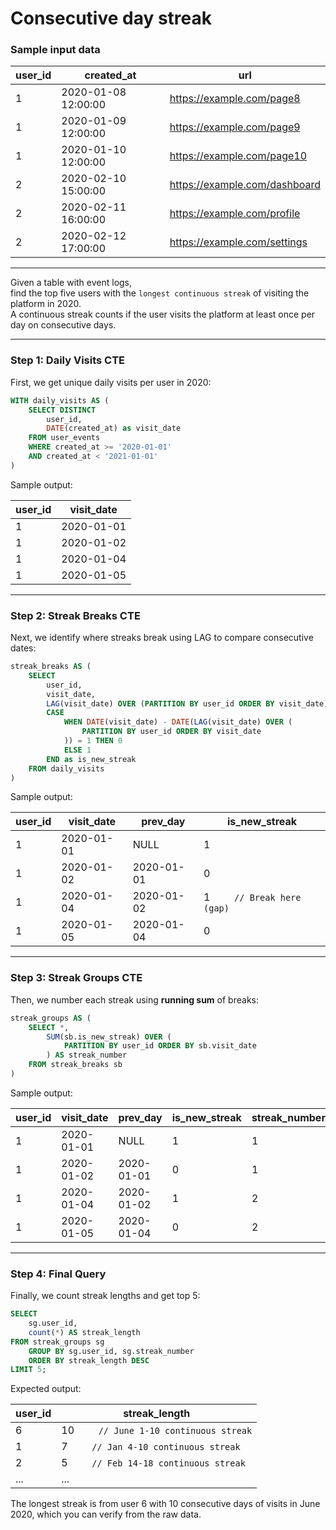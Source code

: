 
# Consecutive day streak

### Sample input data

|user_id|created_at|url|
|-------|----------|---|
|1|2020-01-08 12:00:00|https://example.com/page8|
|1|2020-01-09 12:00:00|https://example.com/page9|
|1|2020-01-10 12:00:00|https://example.com/page10|
|2|2020-02-10 15:00:00|https://example.com/dashboard|
|2|2020-02-11 16:00:00|https://example.com/profile|
|2|2020-02-12 17:00:00|https://example.com/settings|

---

Given a table with event logs, <br>
find the top five users with the `longest continuous streak` of visiting the platform in 2020. <br>
A continuous streak counts if the user visits the platform at least once per day on consecutive days. <br>

---

### Step 1: Daily Visits CTE
First, we get unique daily visits per user in 2020:

```sql
WITH daily_visits AS (
    SELECT DISTINCT 
        user_id,
        DATE(created_at) as visit_date
    FROM user_events
    WHERE created_at >= '2020-01-01'
    AND created_at < '2021-01-01'
)
```
Sample output:

user_id | visit_date
--------|------------
1       | 2020-01-01
1       | 2020-01-02
1       | 2020-01-04
1       | 2020-01-05

---

### Step 2: Streak Breaks CTE
Next, we identify where streaks break using LAG to compare consecutive dates:

```sql
streak_breaks AS (
    SELECT 
        user_id,
        visit_date,
        LAG(visit_date) OVER (PARTITION BY user_id ORDER BY visit_date) AS prev_day,
        CASE 
            WHEN DATE(visit_date) - DATE(LAG(visit_date) OVER (
                PARTITION BY user_id ORDER BY visit_date
            )) = 1 THEN 0
            ELSE 1
        END as is_new_streak
    FROM daily_visits
)
```
Sample output:

user_id | visit_date  | prev_day    | is_new_streak
--------|-------------|-------------|---------------
1       | 2020-01-01 | NULL        | 1
1       | 2020-01-02 | 2020-01-01  | 0
1       | 2020-01-04 | 2020-01-02  | 1  &nbsp; &nbsp; &nbsp; &nbsp; `// Break here (gap)`
1       | 2020-01-05 | 2020-01-04  | 0

---

### Step 3: Streak Groups CTE
Then, we number each streak using **running sum** of breaks:

```sql
streak_groups AS (
    SELECT *,
        SUM(sb.is_new_streak) OVER (
            PARTITION BY user_id ORDER BY sb.visit_date
        ) AS streak_number
    FROM streak_breaks sb
)
```
Sample output:

user_id | visit_date  | prev_day    | is_new_streak | streak_number
--------|-------------|-------------|---------------|---------------
1       | 2020-01-01 | NULL        | 1            | 1
1       | 2020-01-02 | 2020-01-01  | 0            | 1
1       | 2020-01-04 | 2020-01-02  | 1            | 2
1       | 2020-01-05 | 2020-01-04  | 0            | 2

---

### Step 4: Final Query
Finally, we count streak lengths and get top 5:

```sql
SELECT 
    sg.user_id, 
    count(*) AS streak_length
FROM streak_groups sg
    GROUP BY sg.user_id, sg.streak_number
    ORDER BY streak_length DESC
LIMIT 5;
```

Expected output:

user_id | streak_length
--------|---------------
6       | 10    &nbsp; &nbsp; &nbsp; &nbsp; `// June 1-10 continuous streak`
1       | 7     &nbsp; &nbsp; &nbsp; &nbsp; `// Jan 4-10 continuous streak`
2       | 5     &nbsp; &nbsp; &nbsp; &nbsp; `// Feb 14-18 continuous streak`
...     | ...

The longest streak is from user 6 with 10 consecutive days of visits in June 2020, which you can verify from the raw data.

